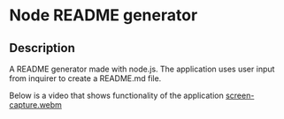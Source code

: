 # Node README generator

## Description

A README generator made with node.js. The application uses user input from inquirer to create a README.md file.

Below is a video that shows functionality of the application
[screen-capture.webm](https://user-images.githubusercontent.com/111482233/205740232-0b1a0cba-710a-4704-86ce-7809bfa821f8.webm)
